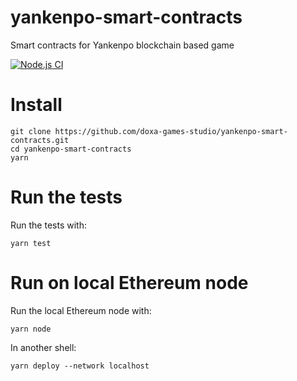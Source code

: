 # yankenpo-smart-contracts
Smart contracts for Yankenpo blockchain based game

[![Node.js CI](https://github.com/doxa-games-studio/yankenpo-smart-contracts/actions/workflows/node.js.yml/badge.svg)](https://github.com/doxa-games-studio/yankenpo-smart-contracts/actions/workflows/node.js.yml)

# Install

```
git clone https://github.com/doxa-games-studio/yankenpo-smart-contracts.git
cd yankenpo-smart-contracts
yarn
```

# Run the tests

Run the tests with:
```
yarn test
```

# Run on local Ethereum node

Run the local Ethereum node with:
```
yarn node
```

In another shell:
```
yarn deploy --network localhost
```
